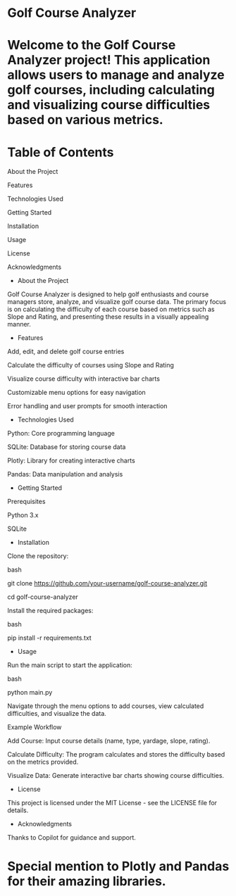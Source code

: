 # Golf Course Analyzer
# Welcome to the Golf Course Analyzer project! This application allows users to manage and analyze golf courses, including calculating and visualizing course difficulties based on various metrics.

# Table of Contents

About the Project

Features

Technologies Used

Getting Started

Installation

Usage

License

Acknowledgments

- About the Project

Golf Course Analyzer is designed to help golf enthusiasts and course managers store, analyze, and visualize golf course data. The primary focus is on calculating the difficulty of each course based on metrics such as Slope and Rating, and presenting these results in a visually appealing manner.

- Features

Add, edit, and delete golf course entries

Calculate the difficulty of courses using Slope and Rating

Visualize course difficulty with interactive bar charts

Customizable menu options for easy navigation

Error handling and user prompts for smooth interaction

- Technologies Used

Python: Core programming language

SQLite: Database for storing course data

Plotly: Library for creating interactive charts

Pandas: Data manipulation and analysis

- Getting Started

Prerequisites

Python 3.x

SQLite

- Installation

Clone the repository:

bash

git clone https://github.com/your-username/golf-course-analyzer.git

cd golf-course-analyzer

Install the required packages:

bash

pip install -r requirements.txt

- Usage

Run the main script to start the application:

bash

python main.py

Navigate through the menu options to add courses, view calculated difficulties, and visualize the data.

Example Workflow

Add Course: Input course details (name, type, yardage, slope, rating).

Calculate Difficulty: The program calculates and stores the difficulty based on the metrics provided.

Visualize Data: Generate interactive bar charts showing course difficulties.

- License

This project is licensed under the MIT License - see the LICENSE file for details.

- Acknowledgments

Thanks to Copilot for guidance and support.

# Special mention to Plotly and Pandas for their amazing libraries.
